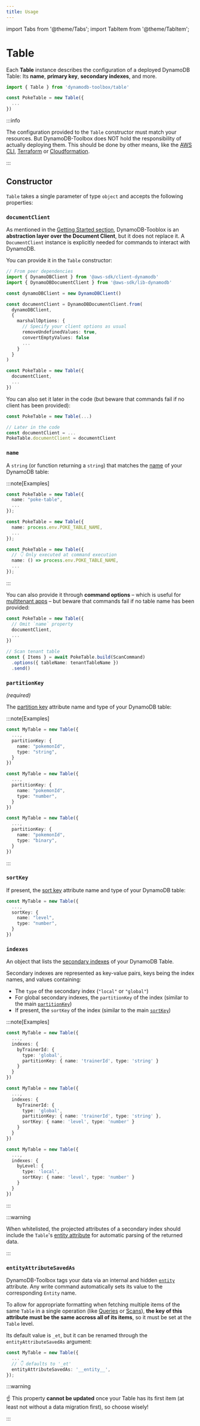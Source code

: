 ```yaml
---
title: Usage
---
```


import Tabs from '@theme/Tabs';
import TabItem from '@theme/TabItem';

# Table

Each **Table** instance describes the configuration of a deployed DynamoDB Table: Its **name**, **primary key**, **secondary indexes**, and more.

<!-- _They are also used to organize and coordinate operations between **entities**. Tables support a number of actions that allow you to interact with your entities including performing **queries**, **scans**, **batch gets** and **batch writes**._ -->

```typescript
import { Table } from 'dynamodb-toolbox/table'

const PokeTable = new Table({
  ...
})
```

:::info

The configuration provided to the `Table` constructor must match your resources. But DynamoDB-Toolbox does NOT hold the responsibility of actually deploying them. This should be done by other means, like the [AWS CLI](https://aws.amazon.com/cli/), [Terraform](https://www.terraform.io/) or [Cloudformation](https://aws.amazon.com/cloudformation/).

:::

## Constructor

`Table` takes a single parameter of type `object` and accepts the following properties:

### `documentClient`

As mentioned in the [Getting Started section](../../1-getting-started/1-overview/index.md), DynamoDB-Tooblox is an **abstraction layer over the Document Client**, but it does not replace it. A `DocumentClient` instance is explicitly needed for commands to interact with DynamoDB.

You can provide it in the `Table` constructor:

```typescript
// From peer dependencies
import { DynamoDBClient } from '@aws-sdk/client-dynamodb'
import { DynamoDBDocumentClient } from '@aws-sdk/lib-dynamodb'

const dynamoDBClient = new DynamoDBClient()

const documentClient = DynamoDBDocumentClient.from(
  dynamoDBClient,
  {
    marshallOptions: {
      // Specify your client options as usual
      removeUndefinedValues: true,
      convertEmptyValues: false
      ...
    }
  }
)

const PokeTable = new Table({
  documentClient,
  ...
})
```

You can also set it later in the code (but beware that commands fail if no client has been provided):

```typescript
const PokeTable = new Table(...)

// Later in the code
const documentClient = ...
PokeTable.documentClient = documentClient
```

### `name`

A `string` (or function returning a `string`) that matches the [name](https://docs.aws.amazon.com/amazondynamodb/latest/developerguide/WorkingWithTables.Basics.html#WorkingWithTables.Basics.CreateTable) of your DynamoDB table:

:::note[Examples]

<Tabs>
<TabItem value="fixed" label="Fixed">

```ts
const PokeTable = new Table({
  name: "poke-table",
  ...
});
```

</TabItem>
<TabItem value="env" label="From env">

```ts
const PokeTable = new Table({
  name: process.env.POKE_TABLE_NAME,
  ...
});
```

</TabItem>
<TabItem value="getter" label="Getter">

```ts
const PokeTable = new Table({
  // 👇 Only executed at command execution
  name: () => process.env.POKE_TABLE_NAME,
  ...
});
```

</TabItem>
</Tabs>

:::

You can also provide it through **command options** – which is useful for [multitenant apps](https://en.wikipedia.org/wiki/Multitenancy) – but beware that commands fail if no table name has been provided:

```ts
const PokeTable = new Table({
  // Omit `name` property
  documentClient,
  ...
})

// Scan tenant table
const { Items } = await PokeTable.build(ScanCommand)
  .options({ tableName: tenantTableName })
  .send()
```

### `partitionKey`

<p style={{ marginTop: '-15px' }}><i>(required)</i></p>

The [partition key](https://docs.aws.amazon.com/amazondynamodb/latest/developerguide/HowItWorks.CoreComponents.html#HowItWorks.CoreComponents.PrimaryKey) attribute name and type of your DynamoDB table:

:::note[Examples]

<Tabs>
<TabItem value="string" label="String">

```ts
const MyTable = new Table({
  ...,
  partitionKey: {
    name: "pokemonId",
    type: "string",
  }
})
```

</TabItem>
<TabItem value="number" label="Number">

```ts
const MyTable = new Table({
  ...,
  partitionKey: {
    name: "pokemonId",
    type: "number",
  }
})
```

</TabItem>
<TabItem value="binary" label="Binary">

```ts
const MyTable = new Table({
  ...,
  partitionKey: {
    name: "pokemonId",
    type: "binary",
  }
})
```

</TabItem>
</Tabs>

:::

### `sortKey`

If present, the [sort key](https://docs.aws.amazon.com/amazondynamodb/latest/developerguide/HowItWorks.CoreComponents.html#HowItWorks.CoreComponents.PrimaryKey) attribute name and type of your DynamoDB table:

```ts
const MyTable = new Table({
  ...,
  sortKey: {
    name: "level",
    type: "number",
  }
})
```

### `indexes`

An object that lists the [secondary indexes](https://docs.aws.amazon.com/amazondynamodb/latest/developerguide/HowItWorks.CoreComponents.html#HowItWorks.CoreComponents.SecondaryIndexes) of your DynamoDB Table.

Secondary indexes are represented as key-value pairs, keys being the index names, and values containing:

- The `type` of the secondary index (`"local"` or `"global"`)
- For global secondary indexes, the `partitionKey` of the index (similar to the main [`partitionKey`](#partitionkey))
- If present, the `sortKey` of the index (similar to the main [`sortKey`](#sortkey))

:::note[Examples]

<Tabs>
<TabItem value="gsi" label="Global Index">

```ts
const MyTable = new Table({
  ...,
  indexes: {
    byTrainerId: {
      type: 'global',
      partitionKey: { name: 'trainerId', type: 'string' }
    }
  }
})
```

</TabItem>
<TabItem value="gsi-sort-key" label="Global Index (+ sort key)">

```ts
const MyTable = new Table({
  ...,
  indexes: {
    byTrainerId: {
      type: 'global',
      partitionKey: { name: 'trainerId', type: 'string' },
      sortKey: { name: 'level', type: 'number' }
    }
  }
})
```

</TabItem>
<TabItem value="lsi" label="Local Index">

```ts
const MyTable = new Table({
  ...,
  indexes: {
    byLevel: {
      type: 'local',
      sortKey: { name: 'level', type: 'number' }
    }
  }
})
```

</TabItem>
</Tabs>

:::

:::warning

When whitelisted, the projected attributes of a secondary index should include the `Table`'s [entity attribute](#entityattributesavedas) for automatic parsing of the returned data.

:::

### `entityAttributeSavedAs`

DynamoDB-Toolbox tags your data via an internal and hidden [`entity`](../../3-entities/2-internal-attributes/index.md#entity) attribute. Any write command automatically sets its value to the corresponding `Entity` name.

To allow for appropriate formatting when fetching multiple items of the same `Table` in a single operation (like [Queries](../2-actions/2-query/index.md) or [Scans](../2-actions/1-scan/index.md)), **the key of this attribute must be the same accross all of its items**, so it must be set at the `Table` level.

Its default value is `_et`, but it can be renamed through the `entityAttributeSavedAs` argument:

```ts
const MyTable = new Table({
  ...
  // 👇 defaults to '_et'
  entityAttributeSavedAs: '__entity__',
});
```

:::warning

☝️ This property **cannot be updated** once your Table has its first item (at least not without a data migration first), so choose wisely!

:::
